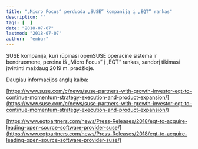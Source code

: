 ```yaml
---
title: "„Micro Focus“ perduoda „SUSE“ kompaniją į „EQT“ rankas"
description: ""
tags: [  ]
date: "2018-07-07"
lastmod: "2018-07-07"
author:  "embar"
---
```

SUSE kompanija, kuri rūpinasi openSUSE operacine sistema ir bendruomene, pereina iš „Micro Focus“ į „EQT“ rankas, sandorį tikimasi įtvirtinti maždaug 2019 m. pradžioje.

Daugiau informacijos anglų kalba:

[https://www.suse.com/c/news/suse-partners-with-growth-investor-eqt-to-continue-momentum-strategy-execution-and-product-expansion/](https://www.suse.com/c/news/suse-partners-with-growth-investor-eqt-to-continue-momentum-strategy-execution-and-product-expansion/)

[https://www.eqtpartners.com/news/Press-Releases/2018/eqt-to-acquire-leading-open-source-software-provider-suse/](https://www.eqtpartners.com/news/Press-Releases/2018/eqt-to-acquire-leading-open-source-software-provider-suse/)
